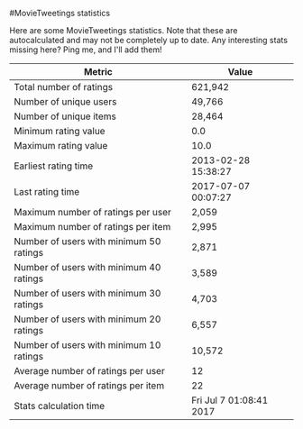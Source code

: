 #MovieTweetings statistics

Here are some MovieTweetings statistics. Note that these are autocalculated and may not be completely up to date. Any interesting stats missing here? Ping me, and I'll add them!

Metric | Value
--- | ---
Total number of ratings                 | 621,942
Number of unique users                  | 49,766
Number of unique items                  | 28,464
Minimum rating value                    | 0.0
Maximum rating value                    | 10.0
Earliest rating time                    | 2013-02-28 15:38:27
Last rating time                        | 2017-07-07 00:07:27
Maximum number of ratings per user      | 2,059
Maximum number of ratings per item      | 2,995
Number of users with minimum 50 ratings | 2,871
Number of users with minimum 40 ratings | 3,589
Number of users with minimum 30 ratings | 4,703
Number of users with minimum 20 ratings | 6,557
Number of users with minimum 10 ratings | 10,572
Average number of ratings per user      | 12
Average number of ratings per item      | 22
Stats calculation time                  | Fri Jul  7 01:08:41 2017

